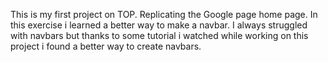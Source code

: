 This is my first project on TOP. Replicating the Google page home page.
In this exercise i learned a better way to make a navbar. I always struggled with navbars but thanks to some tutorial i watched while working on this project i found a better way to create navbars.